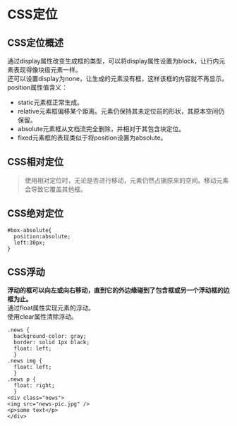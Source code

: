 # CSS定位
## CSS定位概述
通过display属性改变生成框的类型，可以将display属性设置为block，让行内元素表现得像块级元素一样。    
还可以设置display为none，让生成的元素没有框，这样该框的内容就不再显示。  
position属性值含义：  
- static元素框正常生成。
- relative元素框偏移某个距离。元素仍保持其未定位前的形状，其原本空间仍保留。
- absolute元素框从文档流完全删除，并相对于其包含块定位。
- fixed元素框的表现类似于将position设置为absolute。
## CSS相对定位
>使用相对定位时，无论是否进行移动，元素仍然占据原来的空间。移动元素会导致它覆盖其他框。
## CSS绝对定位
```
#box-absolute{
  position:absolute;
  left:30px;
}
```
## CSS浮动
**浮动的框可以向左或向右移动，直到它的外边缘碰到了包含框或另一个浮动框的边框为止。**  
通过float属性实现元素的浮动。  
使用clear属性清除浮动。
```
.news {
  background-color: gray;
  border: solid 1px black;
  float: left;
  }
.news img {
  float: left;
  }
.news p {
  float: right;
  }
<div class="news">
<img src="news-pic.jpg" />
<p>some text</p>
</div>
```
